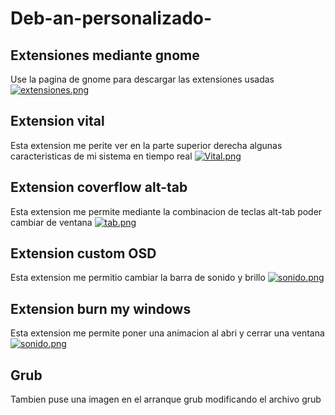 # Deb-an-personalizado-

## Extensiones mediante gnome

Use la pagina de gnome para descargar las extensiones usadas 
[![extensiones.png](https://i.postimg.cc/CKMfrQLz/extensiones.png)](https://postimg.cc/jD95Lvfb)

## Extension vital

Esta extension me perite ver en la parte superior derecha algunas caracteristicas de mi sistema en tiempo real
[![Vital.png](https://i.postimg.cc/brRh53vw/Vital.png)](https://postimg.cc/LghwYkfc)

## Extension coverflow alt-tab

Esta extension me permite mediante la combinacion de teclas alt-tab poder cambiar de ventana
[![tab.png](https://i.postimg.cc/xjXpFscx/tab.png)](https://postimg.cc/4nT1YQvV)

## Extension custom OSD

Esta extension me permitio cambiar la barra de sonido y brillo 
[![sonido.png](https://i.postimg.cc/dtLF6mYw/sonido.png)](https://postimg.cc/TpMBYb14)

## Extension burn my windows

Esta extension me permite poner una animacion al abri y cerrar una ventana 
[![sonido.png](https://i.postimg.cc/dtLF6mYw/sonido.png)](https://postimg.cc/TpMBYb14)

## Grub

Tambien puse una imagen en el arranque grub modificando el archivo grub 
